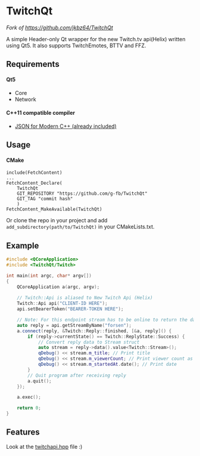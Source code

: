 # TwitchQt

_Fork of https://github.com/jkbz64/TwitchQt_

A simple Header-only Qt wrapper for the new Twitch.tv api(Helix) written using Qt5. It also supports TwitchEmotes, BTTV and FFZ.

## Requirements
#### Qt5
- Core
- Network
#### C++11 compatible compiler
- [JSON for Modern C++ (already included)](https://github.com/nlohmann/json) 

## Usage
#### CMake
```
include(FetchContent)
...
FetchContent_Declare(
    TwitchQt
    GIT_REPOSITORY "https://github.com/g-fb/TwitchQt"
    GIT_TAG "commit hash"
    )
FetchContent_MakeAvailable(TwitchQt)
```
Or clone the repo in your project and add `add_subdirectory(path/to/TwitchQt)` in your CMakeLists.txt.

## Example
```cpp
#include <QCoreApplication>
#include <TwitchQt/Twitch>

int main(int argc, char* argv[])
{
    QCoreApplication a(argc, argv);
    
    // Twitch::Api is aliased to New Twitch Api (Helix)
    Twitch::Api api("CLIENT-ID HERE");
    api.setBearerToken("BEARER-TOKEN HERE");

    // Note: For this endpoint stream has to be online to return the data! 
    auto reply = api.getStreamByName("forsen");
    a.connect(reply, &Twitch::Reply::finished, [&a, reply]() {
        if (reply->currentState() == Twitch::ReplyState::Success) {
            // Convert reply data to Stream struct
            auto stream = reply->data().value<Twitch::Stream>();
            qDebug() << stream.m_title; // Print title
            qDebug() << stream.m_viewerCount; // Print viewer count as int
            qDebug() << stream.m_startedAt.date(); // Print date
        }
        // Quit program after receiving reply
        a.quit();
    });

    a.exec();

    return 0;
}

```

## Features
Look at the [twitchapi.hpp](https://github.com/g-fb/TwitchQt/blob/master/src/twitchapi.hpp) file :)
